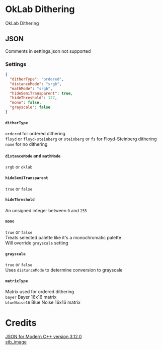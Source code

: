 
# OkLab Dithering
OkLab Dithering

## JSON
Comments in settings.json not supported

### Settings

```json
{
  "ditherType": "ordered",
  "distanceMode": "srgb",
  "mathMode": "srgb",
  "hideSemiTransparent": true,
  "hideThreshold": 127,
  "mono": false,
  "grayscale": false
}
```

#### `ditherType`
`ordered` for ordered dithering  
`floyd` or `floyd-steinberg` or `steinberg` or `fs` for Floyd-Steinberg dithering  
`none` for no dithering

#### `distanceMode` and `mathMode`
`srgb` or `oklab`

#### `hideSemiTransparent`
`true` or `false`

#### `hideThreshold`
An unsigned integer between `0` and `255`  

#### `mono`
`true` or `false`  
Treats selected palette like it's a monochromatic palette  
Will override `grayscale` setting

#### `grayscale`
`true` or `false`  
Uses `distanceMode` to determine conversion to grayscale

#### `matrixType`
Matrix used for ordered dithering  
`bayer` Bayer 16x16 matrix  
`blueNoise16` Blue Noise 16x16 matrix  

# Credits
[JSON for Modern C++ version 3.12.0](https://github.com/nlohmann/json/releases/tag/v3.12.0)  
[stb_image](https://github.com/nothings/stb) 

